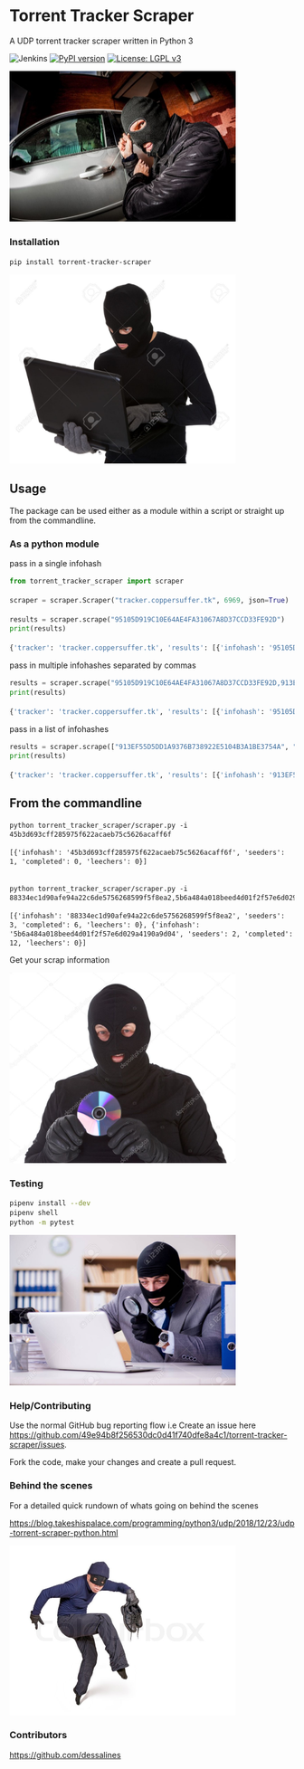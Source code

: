 # Torrent Tracker Scraper

A UDP torrent tracker scraper written in Python 3

![Jenkins](https://jenkins.psr42.online/job/torrent-tracker-scraper/badge/icon?)
[![PyPI version](https://badge.fury.io/py/torrent-tracker-scraper.svg)](https://badge.fury.io/py/torrent-tracker-scraper)
[![License: LGPL v3](https://img.shields.io/badge/License-LGPL%20v3-blue.svg)](https://www.gnu.org/licenses/lgpl-3.0)

<img src="docs/imgs/car-thief.jpg" width="400">

### Installation

```bash
pip install torrent-tracker-scraper
```

<img src="docs/imgs/thief-downloading-python-package.jpg" width="400">

## Usage

The package can be used either as a module within a script or straight up from the commandline.

### As a python module

pass in a single infohash

```python
from torrent_tracker_scraper import scraper

scraper = scraper.Scraper("tracker.coppersuffer.tk", 6969, json=True)

results = scraper.scrape("95105D919C10E64AE4FA31067A8D37CCD33FE92D")
print(results)

{'tracker': 'tracker.coppersuffer.tk', 'results': [{'infohash': '95105D919C10E64AE4FA31067A8D37CCD33FE92D', 'seeders': 112, 'completed': 496, 'leechers': 2}]}
```

pass in multiple infohashes separated by commas

```python
results = scraper.scrape("95105D919C10E64AE4FA31067A8D37CCD33FE92D,913EF55D5DD1A9376B738922E5104B3A1BE3754A")
print(results)

{'tracker': 'tracker.coppersuffer.tk', 'results': [{'infohash': '95105D919C10E64AE4FA31067A8D37CCD33FE92D', 'seeders': 112, 'completed': 496, 'leechers': 2}, {'infohash': '913EF55D5DD1A9376B738922E5104B3A1BE3754A', 'seeders': 334, 'completed': 989, 'leechers': 250}]}
```

pass in a list of infohashes

```python
results = scraper.scrape(["913EF55D5DD1A9376B738922E5104B3A1BE3754A", "95105D919C10E64AE4FA31067A8D37CCD33FE92D"])
print(results)

{'tracker': 'tracker.coppersuffer.tk', 'results': [{'infohash': '913EF55D5DD1A9376B738922E5104B3A1BE3754A', 'seeders': 334, 'completed': 989, 'leechers': 250}, {'infohash': '95105D919C10E64AE4FA31067A8D37CCD33FE92D', 'seeders': 112, 'completed': 496, 'leechers': 2}]}
```

## From the commandline

```
python torrent_tracker_scraper/scraper.py -i 45b3d693cff285975f622acaeb75c5626acaff6f

[{'infohash': '45b3d693cff285975f622acaeb75c5626acaff6f', 'seeders': 1, 'completed': 0, 'leechers': 0}]


python torrent_tracker_scraper/scraper.py -i 88334ec1d90afe94a22c6de5756268599f5f8ea2,5b6a484a018beed4d01f2f57e6d029a4190a9d04

[{'infohash': '88334ec1d90afe94a22c6de5756268599f5f8ea2', 'seeders': 3, 'completed': 6, 'leechers': 0}, {'infohash': '5b6a484a018beed4d01f2f57e6d029a4190a9d04', 'seeders': 2, 'completed': 12, 'leechers': 0}]
```

Get your scrap information

<img src="docs/imgs/thief-with-an-early.2000s-limp-bizkit-cd.jpg" width="400">

### Testing

```bash
pipenv install --dev
pipenv shell
python -m pytest
```

<img src="docs/imgs/thief-reviewing-unit-test-reports.jpg" width="400">

### Help/Contributing

Use the normal GitHub bug reporting flow i.e Create an issue here
<https://github.com/49e94b8f256530dc0d41f740dfe8a4c1/torrent-tracker-scraper/issues>.

Fork the code, make your changes and create a pull request.

### Behind the scenes

For a detailed quick rundown of whats going on behind the scenes

<https://blog.takeshispalace.com/programming/python3/udp/2018/12/23/udp-torrent-scraper-python.html>

<img src="docs/imgs/thief-tiptoe.jpg" width="400">

### Contributors

<https://github.com/dessalines>
